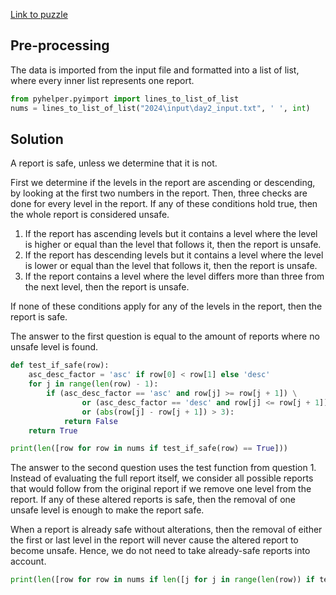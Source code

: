 [Link to puzzle](https://adventofcode.com/2024/day/2)
## Pre-processing

The data is imported from the input file and formatted into a list of list, where every inner list represents one report.

```python
from pyhelper.pyimport import lines_to_list_of_list
nums = lines_to_list_of_list("2024\input\day2_input.txt", ' ', int)
```

## Solution

A report is safe, unless we determine that it is not. 

First we determine if the levels in the report are ascending or descending, by looking at the first two numbers in the report. Then, three checks are done for every level in the report. If any of these conditions hold true, then the whole report is considered unsafe.

1. If the report has ascending levels but it contains a level where the level is higher or equal than the level that follows it, then the report is unsafe.
1. If the report has descending levels but it contains a level where the level is lower or equal than the level that follows it, then the report is unsafe.
3. If the report contains a level where the level differs more than three from the next level, then the report is unsafe.

If none of these conditions apply for any of the levels in the report, then the report is safe.

The answer to the first question is equal to the amount of reports where no unsafe level is found.

```python
def test_if_safe(row):
    asc_desc_factor = 'asc' if row[0] < row[1] else 'desc'
    for j in range(len(row) - 1):
        if (asc_desc_factor == 'asc' and row[j] >= row[j + 1]) \
                or (asc_desc_factor == 'desc' and row[j] <= row[j + 1]) \
                or (abs(row[j] - row[j + 1]) > 3):
            return False
    return True

print(len([row for row in nums if test_if_safe(row) == True]))
```

The answer to the second question uses the test function from question 1. Instead of evaluating the full report itself, we consider all possible reports that would follow from the original report if we remove one level from the report. If any of these altered reports is safe, then the removal of one unsafe level is enough to make the report safe.

When a report is already safe without alterations, then the removal of either the first or last level in the report will never cause the altered report to become unsafe. Hence, we do not need to take already-safe reports into account.

```python
print(len([row for row in nums if len([j for j in range(len(row)) if test_if_safe(row[:j] + row[j+1:]) == True]) > 0]))
```
